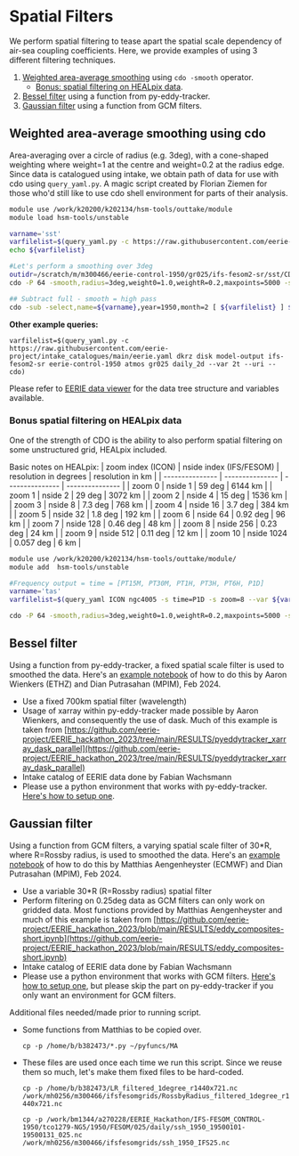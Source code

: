 # Spatial Filters
We perform spatial filtering to tease apart the spatial scale dependency of air-sea coupling coefficients. Here, we provide examples of using 3 different filtering techniques. 

1. [Weighted area-average smoothing](#weighted-area-average-smoothing-using-cdo) using `cdo -smooth` operator. 
   - [Bonus: spatial filtering on HEALpix data](#bonus-spatial-filtering-on-healpix-data).
2. [Bessel filter](#bessel-filter) using a function from py-eddy-tracker. 
3. [Gaussian filter](#gaussian-filter) using a function from GCM filters.


## Weighted area-average smoothing using cdo
Area-averaging over a circle of radius (e.g. 3deg), with a cone-shaped weighting where weight=1 at the centre and weight=0.2 at the radius edge. 
Since data is catalogued using intake, we obtain path of data for use with cdo using `query_yaml.py`. A magic script created by Florian Ziemen for those who'd still like to use cdo shell environment for parts of their analysis. 

```bash
module use /work/k20200/k202134/hsm-tools/outtake/module
module load hsm-tools/unstable

varname='sst'
varfilelist=$(query_yaml.py -c https://raw.githubusercontent.com/eerie-project/intake_catalogues/main/eerie.yaml dkrz disk model-output ifs-fesom2-sr eerie-control-1950 ocean gr025 daily --var ${varname} --uri --cdo)
echo ${varfilelist}

#Let's perform a smoothing over 3deg
outidr=/scratch/m/m300466/eerie-control-1950/gr025/ifs-fesom2-sr/sst/CDOsmooth/sm3deg
cdo -P 64 -smooth,radius=3deg,weight0=1.0,weightR=0.2,maxpoints=5000 -select,name=${varname},year=1950,month=2 ${varfilelist} ${outdir}/${varname}_195002_sm3deg.nc

## Subtract full - smooth = high pass
cdo -sub -select,name=${varname},year=1950,month=2 [ ${varfilelist} ] ${outdir}/${varname}_195002_sm3deg.nc ${outdir}/${varname}_195002_hp3deg.nc

```

**Other example queries:** 

`varfilelist=$(query_yaml.py -c https://raw.githubusercontent.com/eerie-project/intake_catalogues/main/eerie.yaml dkrz disk model-output ifs-fesom2-sr eerie-control-1950 atmos gr025 daily_2d --var 2t --uri --cdo)`

Please refer to [EERIE data viewer](https://swift.dkrz.de/v1/dkrz_7fa6baba-db43-4d12-a295-8e3ebb1a01ed/apps/eerie-cloud_view-and-access.html) for the data tree structure and variables available.

### Bonus spatial filtering on HEALpix data
One of the strength of CDO is the ability to also perform spatial filtering on some unstructured grid, HEALpix included. 

Basic notes on HEALpix:
| zoom index (ICON) | nside index (IFS/FESOM) |  resolution in degrees | resolution in km |
| --------------- | --------------- | --------------- | --------------- |
| zoom 0 | nside 1 | 59 deg | 6144 km | 
| zoom 1 | nside 2 | 29 deg | 3072 km |
| zoom 2 | nside 4 | 15 deg | 1536 km |
| zoom 3 | nside 8 | 7.3 deg | 768 km |
| zoom 4 | nside 16 | 3.7 deg | 384 km |
| zoom 5 | nside 32 | 1.8 deg | 192 km |
| zoom 6 | nside 64 | 0.92 deg | 96 km |
| zoom 7 | nside 128 | 0.46 deg | 48 km |
| zoom 8 | nside 256 | 0.23 deg | 24 km |
| zoom 9 | nside 512 | 0.11 deg | 12 km |
| zoom 10 | nside 1024 | 0.057 deg | 6 km |

```bash
module use /work/k20200/k202134/hsm-tools/outtake/module/
module add  hsm-tools/unstable

#Frequency output = time = [PT15M, PT30M, PT1H, PT3H, PT6H, P1D]
varname='tas'
varfilelist=$(query_yaml ICON ngc4005 -s time=P1D -s zoom=8 --var ${varname} --uri --cdo)

cdo -P 64 -smooth,radius=3deg,weight0=1.0,weightR=0.2,maxpoints=5000 -select,name=${varname},year=2020,month=2 ${varfilelist} ${outdir}/${varname}_zoom8_195002_sm3deg.nc
```


## Bessel filter
Using a function from py-eddy-tracker, a fixed spatial scale filter is used to smoothed the data. Here's an [example notebook](Bessel_filter_example.ipynb) of how to do this by Aaron Wienkers (ETHZ) and Dian Putrasahan (MPIM), Feb 2024. 

- Use a fixed 700km spatial filter (wavelength)
- Usage of xarray within py-eddy-tracker made possible by Aaron Wienkers, and consequently the use of dask. Much of this example is taken from [https://github.com/eerie-project/EERIE_hackathon_2023/tree/main/RESULTS/pyeddytracker_xarray_dask_parallel](https://github.com/eerie-project/EERIE_hackathon_2023/tree/main/RESULTS/pyeddytracker_xarray_dask_parallel)
- Intake catalog of EERIE data done by Fabian Wachsmann
- Please use a python environment that works with py-eddy-tracker. [Here's how to setup one](https://pad.gwdg.de/s/UPtvMmBFw). 


## Gaussian filter
Using a function from GCM filters, a varying spatial scale filter of 30*R, where R=Rossby radius, is used to smoothed the data. Here's an [example notebook](Gaussian_filter_example.ipynb) of how to do this by Matthias Aengenheyster (ECMWF) and Dian Putrasahan (MPIM), Feb 2024.
- Use a variable 30*R (R=Rossby radius) spatial filter
- Perform filtering on 0.25deg data as GCM filters can only work on gridded data. Most functions provided by Matthias Aengenheyster and much of this example is taken from [https://github.com/eerie-project/EERIE_hackathon_2023/blob/main/RESULTS/eddy_composites-short.ipynb](https://github.com/eerie-project/EERIE_hackathon_2023/blob/main/RESULTS/eddy_composites-short.ipynb)
- Intake catalog of EERIE data done by Fabian Wachsmann
- Please use a python environment that works with GCM filters. [Here's how to setup one](https://pad.gwdg.de/s/UPtvMmBFw), but please skip the part on py-eddy-tracker if you only want an environment for GCM filters.  

Additional files needed/made prior to running script. 
- Some functions from Matthias to be copied over. 

    `cp -p /home/b/b382473/*.py ~/pyfuncs/MA`
- These files are used once each time we run this script. Since we reuse them so much, let's make them fixed files to be hard-coded. 

    `cp -p /home/b/b382473/LR_filtered_1degree_r1440x721.nc /work/mh0256/m300466/ifsfesomgrids/RossbyRadius_filtered_1degree_r1440x721.nc`

     `cp -p /work/bm1344/a270228/EERIE_Hackathon/IFS-FESOM_CONTROL-1950/tco1279-NG5/1950/FESOM/025/daily/ssh_1950_19500101-19500131_025.nc /work/mh0256/m300466/ifsfesomgrids/ssh_1950_IFS25.nc`


